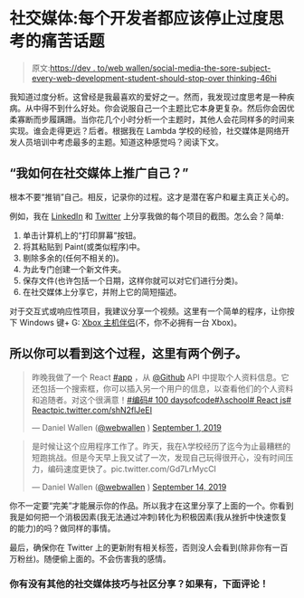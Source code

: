 # 社交媒体:每个开发者都应该停止过度思考的痛苦话题

> 原文:[https://dev . to/web wallen/social-media-the-sore-subject-every-web-development-student-should-stop-over thinking-46hi](https://dev.to/webwallen/social-media-the-sore-subject-every-web-development-student-should-stop-overthinking-46hi)

我知道过度分析。这曾经是我最喜欢的爱好之一。然而，我发现过度思考是一种疾病。从中得不到什么好处。你会说服自己一个主题比它本身更复杂。然后你会因优柔寡断而步履蹒跚。当你花几个小时分析一个主题时，其他人会花同样多的时间来实现。谁会走得更远？后者。根据我在 Lambda 学校的经验，社交媒体是网络开发人员培训中考虑最多的主题。知道这种感觉吗？阅读下文。

## “我如何在社交媒体上推广自己？”

根本不要“推销”自己。相反，记录你的过程。这才是潜在客户和雇主真正关心的。

例如，我在 [LinkedIn](https://linkedin.com/in/WebWallen) 和 [Twitter](https://twitter.com/WebWallen) 上分享我做的每个项目的截图。怎么会？简单:

1.  单击计算机上的“打印屏幕”按钮。
2.  将其粘贴到 Paint(或类似程序)中。
3.  剔除多余的(任何不相关的)。
4.  为此专门创建一个新文件夹。
5.  保存文件(也许包括一个日期，这样你就可以对它们进行分类)。
6.  在社交媒体上分享它，并附上它的简短描述。

对于交互式或响应性项目，我建议分享一个视频。这里有一个简单的程序，让你按下 Windows 键+ G: [Xbox 主机伴侣](https://www.microsoft.com/en-us/p/xbox-console-companion/9wzdncrfjbd8?rtc=1&activetab=pivot:overviewtab)(不，你不必拥有一台 Xbox)。

## 所以你可以看到这个过程，这里有两个例子。

> 昨晚我做了一个 React [#app](https://twitter.com/hashtag/app?src=hash&ref_src=twsrc%5Etfw) ，从 [@Github](https://twitter.com/github?ref_src=twsrc%5Etfw) API 中提取个人资料信息。它还包括一个搜索框，你可以插入另一个用户的信息，以查看他们的个人资料和追随者。对这个很满意！[#编码](https://twitter.com/hashtag/coding?src=hash&ref_src=twsrc%5Etfw)[# 100 daysofcode](https://twitter.com/hashtag/100DaysOfCode?src=hash&ref_src=twsrc%5Etfw)[#λschool](https://twitter.com/hashtag/LambdaSchool?src=hash&ref_src=twsrc%5Etfw)[# React js](https://twitter.com/hashtag/ReactJS?src=hash&ref_src=twsrc%5Etfw)[# React](https://twitter.com/hashtag/React?src=hash&ref_src=twsrc%5Etfw)[pic.twitter.com/shN2flJeEI](https://t.co/shN2flJeEI)
> 
> — Daniel Wallen ([@webwallen](https://dev.to/webwallen) ) [September 1, 2019](https://twitter.com/WebWallen/status/1168151708805017601?ref_src=twsrc%5Etfw)

> 是时候让这个应用程序工作了。昨天，我在λ学校经历了迄今为止最糟糕的短跑挑战。但是今天早上我又试了一次，发现自己玩得很开心，没有时间压力，编码速度更快了。pic.twitter.com/Gd7LrMycCI
> 
> — Daniel Wallen ([@webwallen](https://dev.to/webwallen) ) [September 14, 2019](https://twitter.com/WebWallen/status/1172901459907817477?ref_src=twsrc%5Etfw)

你不一定要“完美”才能展示你的作品。所以我才在这里分享了上面的一个。你看到我是如何把一个消极因素(我无法通过冲刺)转化为积极因素(我从挫折中快速恢复的能力)的吗？做同样的事情。

最后，确保你在 Twitter 上的更新附有相关标签，否则没人会看到(除非你有一百万粉丝)。随便偷上面的。不会伤害我的感情。

### 你有没有其他的社交媒体技巧与社区分享？如果有，下面评论！